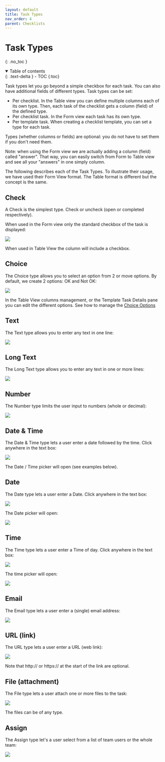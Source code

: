 ```yaml
---
layout: default
title: Task Types
nav_order: 4
parent: Checklists
---
```

# Task Types
{: .no_toc }

<details open markdown="block">
  <summary>
    Table of contents
  </summary>
  {: .text-delta }
- TOC
{:toc}
</details>

Task types let you go beyond a simple checkbox for each task. You can also have additional fields of different types. Task types can be set:
* Per checklist. In the Table view you can define multiple columns each of its own type. Then, each task of the checklist gets a column (field) of the defined type.
* Per checklist task. In the Form view each task has its own type.
* Per template task. When creating a checklist template, you can set a type for each task.

Types (whether columns or fields) are optional: you do not have to set them if you don't need them.

Note: when using the Form view we are actually adding a column (field) called "answer". That way, you can easily switch from Form to Table view and see all your "answers" in one simply column.

The following describes each of the Task Types. To illustrate their usage, we have used their Form View format. The Table format is different but the concept is the same.

## Check
A Check is the simplest type. Check or uncheck (open or completed respectively).

When used in the Form view only the standard checkbox of the task is displayed:

![](/assets/images/types/type-check.png)

When used in Table View the column will include a checkbox.

## Choice
The Choice type allows you to select an option from 2 or move options. By default, we create 2 options: OK and Not OK:

![](/assets/images/types/type-choice.png)

In the Table View columns management, or the Template Task Details pane you can edit the different options. See how to manage the [Choice Options](/checklists/table-view/#choice-type)

## Text
The Text type allows you to enter any text in one line:

![](/assets/images/types/type-text.png)

## Long Text
The Long Text type allows you to enter any text in one or more lines:

![](/assets/images/types/type-longtext.png)

## Number
The Number type limits the user input to numbers (whole or decimal):

![](/assets/images/types/type-number.png)

## Date & Time
The Date & Time type lets a user enter a date followed by the time. Click anywhere in the text box:

![](/assets/images/types/type-date-time.png)

The Date / Time picker will open (see examples below).

## Date
The Date type lets a user enter a Date. Click anywhere in the text box:

![](/assets/images/types/type-date.png)

The Date picker will open:

![](/assets/images/types/type-date-picker.png)

## Time
The Time type lets a user enter a Time of day. Click anywhere in the text box:

![](/assets/images/types/type-time.png)

The time picker will open: 

![](/assets/images/types/type-time-picker.png)

## Email
The Email type lets a user enter a (single) email address:

![](/assets/images/types/type-email.png)

## URL (link)
The URL type lets a user enter a URL (web link):

![](/assets/images/types/type-url.png)

Note that http:// or https:// at the start of the link are optional.

## File (attachment)
The File type lets a user attach one or more files to the task:

![](/assets/images/types/type-file.png)

The files can be of any type.

## Assign
The Assign type let's a user select from a list of team users or the whole team:

![](/assets/images/types/type-assign.png)

